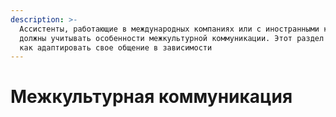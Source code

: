```yaml
---
description: >-
  Ассистенты, работающие в международных компаниях или с иностранными клиентами,
  должны учитывать особенности межкультурной коммуникации. Этот раздел научит,
  как адаптировать свое общение в зависимости
---
```


# Межкультурная коммуникация

